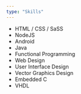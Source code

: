 ```yaml
---
type: "Skills"
---
```


* HTML / CSS / SaSS
* NodeJS
* Android
* Java
* Functional Programming
* Web Design
* User Interface Design
* Vector Graphics Design
* Embedded C
* VHDL
